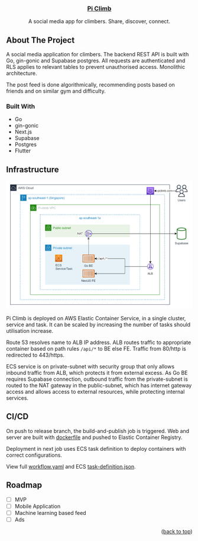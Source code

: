 <a id="readme-top"></a>
<br />
<div align="center">
<h3 align="center"><a href="https://dev.piclimb.com">Pi Climb</a></h3>
  <p align="center">
    A social media app for climbers. Share, discover, connect.
    <br />
  </p>
</div>

## About The Project

A social media application for climbers. The backend REST API is built with Go, gin-gonic and Supabase postgres. All requests are authenticated and RLS applies to relevant tables to prevent unauthorised access. Monolithic architecture.

The post feed is done algorithmically, recommending posts based on friends and on similar gym and difficulty.

### Built With

- Go
- gin-gonic
- Next.js
- Supabase
- Postgres
- Flutter

<!-- ## Getting Started

### Prerequisites

### Installation -->

## Infrastructure

![Pi Climb architecture diagram](/assets/pi-climb-architecture-diagram.png)

Pi Climb is deployed on AWS Elastic Container Service, in a single cluster, service and task. It can be scaled by increasing the number of tasks should utilisation increase.

Route 53 resolves name to ALB IP address. ALB routes traffic to appropriate container based on path rules `/api/*` to BE else FE. Traffic from 80/http is redirected to 443/https.

ECS service is on private-subnet with security group that only allows inbound traffic from ALB, which protects it from external excess. As Go BE requires Supabase connection, outbound traffic from the private-subnet is routed to the NAT gateway in the public-subnet, which has internet gateway access and allows access to external resources, while protecting internal services.

## CI/CD

On push to release branch, the build-and-publish job is triggered. Web and server are built with [dockerfile](/server/dockerfile) and pushed to Elastic Container Registry.

Deployment in next job uses ECS task definition to deploy containers with correct configurations.

View full [workflow.yaml](/.github/workflows/workflow.yaml) and ECS [task-definition.json](/task-definition.json).


## Roadmap

- [ ] MVP
- [ ] Mobile Application
- [ ] Machine learning based feed
- [ ] Ads

<p align="right">(<a href="#readme-top">back to top</a>)</p>
